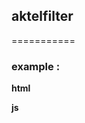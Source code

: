 ##  aktelfilter
===========
### example :
**html**
	<div class="frndLstng"> </div>
 **js** 
        <script type="text/javascript"> 
            $(document).ready(function(){  
                $(".frndLstng").filter( 
                        { 
        
                            friend_list : list ,
                            formPlaceholder : "Send this gift to upto 10 friends",
                            errorMsg : "You have already selected maximum friends",
                            // hideSelected_user : true
                            // formAction : "post.html" , 
                            // selectLimit : 10 ,
                                                // pageSize : 10,
                                                // loader_more : 'cat_loader_more ldMre', 
                                                // btntext : "Share",
                                                // customformhtml : "" , 
                                                // formAction : "" , 
                                                // formPlaceholder : "",
                                                // errorMsg : "maximum selected" , 
                                                // hideSelected_user : false
                                                
                        } 
                ); 
            });
         
        </script>
